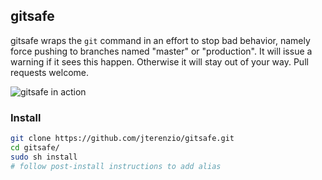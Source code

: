 gitsafe
-------

gitsafe wraps the `git` command in an effort to stop bad behavior, namely force pushing to branches named "master" or "production". It will issue a warning if it sees this happen. Otherwise it will stay out of your way. Pull requests welcome.

![gitsafe in action](https://raw.github.com/jterenzio/gitsafe/master/screenshot.png)

### Install
```bash
git clone https://github.com/jterenzio/gitsafe.git
cd gitsafe/
sudo sh install
# follow post-install instructions to add alias
```
